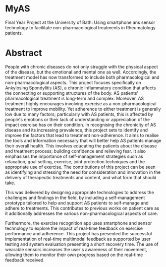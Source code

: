 # MyAS
Final Year Project at the University of Bath: Using smartphone ans sensor technology to facilitate non-pharmacological treatments in Rheumatology patients.

# Abstract
People with chronic diseases do not only struggle with the physical aspect of the disease, but the emotional and mental one as well. Accordingly, the treatment model has now transformed to include both pharmacological and non-pharmacological aspects. This project focuses specifically on Ankylosing Spondylitis (AS), a chronic inflammatory condition that affects the connecting or supporting structures of the body. AS patients' pharmacological treatment is long-term and complex.
Moreover, AS treatment highly encourages involving exercise as a non-pharmacological treatment to improve mobility. Yet adherence to either treatment is generally low due to many factors; particularly with AS patients, this is affected by people's emotions or their lack of understanding or appreciation of the impact exercise has on their condition. In recognising the chronicity of AS disease and its increasing prevalence, this project sets to identify and improve the factors that lead to treatment non-adherence. It aims to realise the tools and information necessary that will better help AS patients manage their overall health. This involves educating the patients about the disease and treatment process; building confidence and relieving fear. It also emphasises the importance of self-management strategies such as relaxation, goal setting, exercise, joint protection techniques and the appropriate use of exercise. The contributions of this project can be seen as identifying and stressing the need for consideration and innovation in the delivery of therapeutic treatments and content, and what form that should take. 

This was delivered by designing appropriate technologies to address the challenges and findings in the field, by including a self-management prototype tailored to help and support AS patients to self-manage and adhere to treatments. This contributes to previous works on patient care as it additionally addresses the various non-pharmacological aspects of care.

Furthermore, the exercise recognition app uses smartphone and sensor technology to explore the impact of real-time feedback on exercise performance and adherence. This project has presented the successful implementation of real-time multimodal feedback as supported by user testing and system evaluation presenting a short recovery time. The use of wearable sensors increases the user's awareness of their movement, allowing them to monitor their own progress based on the real-time feedback received. 
